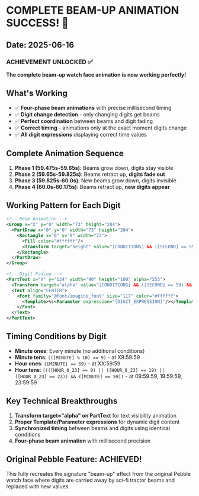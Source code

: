 # COMPLETE BEAM-UP ANIMATION SUCCESS! 🚀

## Date: 2025-06-16

### ACHIEVEMENT UNLOCKED ✅
**The complete beam-up watch face animation is now working perfectly!**

## What's Working
- ✅ **Four-phase beam animations** with precise millisecond timing
- ✅ **Digit change detection** - only changing digits get beams
- ✅ **Perfect coordination** between beams and digit fading
- ✅ **Correct timing** - animations only at the exact moment digits change
- ✅ **All digit expressions** displaying correct time values

## Complete Animation Sequence
1. **Phase 1 (59.475s-59.65s)**: Beams grow down, digits stay visible
2. **Phase 2 (59.65s-59.825s)**: Beams retract up, **digits fade out** 
3. **Phase 3 (59.825s-60.0s)**: New beams grow down, digits invisible
4. **Phase 4 (60.0s-60.175s)**: Beams retract up, **new digits appear**

## Working Pattern for Each Digit
```xml
<!-- Beam Animation -->
<Group x="X" y="0" width="73" height="204">
  <PartDraw x="0" y="0" width="73" height="204">
    <Rectangle x="0" y="0" width="73">
      <Fill color="#ffffff"/>
      <Transform target="height" value="[CONDITIONS] && ([SECOND] == 59) ? [FOUR_PHASE_ANIMATION] : [RETRACT_PHASE]"/>
    </Rectangle>
  </PartDraw>
</Group>

<!-- Digit Fading -->
<PartText x="X" y="124" width="90" height="100" alpha="255">
  <Transform target="alpha" value="[CONDITIONS] && ([SECOND] == 59) && ([MILLISECOND] >= 650) && ([MILLISECOND] < 1000) ? 0 : 255"/>
  <Text align="CENTER">
    <Font family="@font/imagine_font" size="117" color="#ffffff">
      <Template>%s<Parameter expression="[DIGIT_EXPRESSION]"/></Template>
    </Font>
  </Text>
</PartText>
```

## Timing Conditions by Digit
- **Minute ones**: Every minute (no additional conditions)
- **Minute tens**: `(([MINUTE] % 10) == 9)` - at X9:59:59
- **Hour ones**: `([MINUTE] == 59)` - at XX:59:59  
- **Hour tens**: `((([HOUR_0_23] == 9) || ([HOUR_0_23] == 19) || ([HOUR_0_23] == 23)) && ([MINUTE] == 59))` - at 09:59:59, 19:59:59, 23:59:59

## Key Technical Breakthroughs
1. **Transform target="alpha" on PartText** for text visibility animation
2. **Proper Template/Parameter expressions** for dynamic digit content
3. **Synchronized timing** between beams and digits using identical conditions
4. **Four-phase beam animation** with millisecond precision

## Original Pebble Feature: ACHIEVED! 
This fully recreates the signature "beam-up" effect from the original Pebble watch face where digits are carried away by sci-fi tractor beams and replaced with new values.
